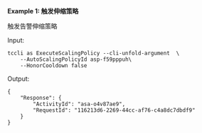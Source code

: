 **Example 1: 触发伸缩策略**

触发告警伸缩策略

Input: 

```
tccli as ExecuteScalingPolicy --cli-unfold-argument  \
    --AutoScalingPolicyId asp-f59pppuh\
    --HonorCooldown false
```

Output: 
```
{
    "Response": {
        "ActivityId": "asa-o4v87ae9",
        "RequestId": "116213d6-2269-44cc-af76-c4a8dc7dbdf9"
    }
}
```


